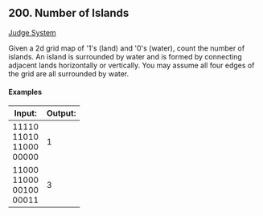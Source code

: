 ## 200. Number of Islands

[Judge System](https://leetcode.com/problems/number-of-islands/)

Given a 2d grid map of '1's (land) and '0's (water), count the number of islands. An island is surrounded by water and is formed by connecting adjacent lands horizontally or vertically. You may assume all four edges of the grid are all surrounded by water.

#### Examples

Input:|Output:
-|-
11110<br>11010<br>11000<br>00000|1
11000<br>11000<br>00100<br>00011|3
